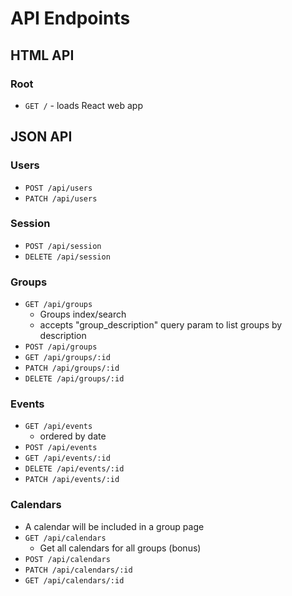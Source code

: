 # API Endpoints

## HTML API

### Root

- `GET /` - loads React web app

## JSON API

### Users

- `POST /api/users`
- `PATCH /api/users`

### Session

- `POST /api/session`
- `DELETE /api/session`

### Groups

- `GET /api/groups`
  - Groups index/search
  - accepts "group_description" query param to list groups by description
- `POST /api/groups`
- `GET /api/groups/:id`
- `PATCH /api/groups/:id`
- `DELETE /api/groups/:id`

### Events

- `GET /api/events`
  - ordered by date
- `POST /api/events`
- `GET /api/events/:id`
- `DELETE /api/events/:id`
- `PATCH /api/events/:id`

### Calendars

- A calendar will be included in a group page
- `GET /api/calendars`
  - Get all calendars for all groups (bonus)
- `POST /api/calendars`
- `PATCH /api/calendars/:id`
- `GET /api/calendars/:id`
